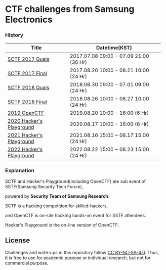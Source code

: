 # CTF challenges from Samsung Electronics

### History

| Title           | Datetime(KST) |
| --------------- | -------- |
| [SCTF 2017 Quals](./2017_SCTF/Quals) | 2017.07.08 09:00 - 07.09 21:00 (36 Hr) |
| [SCTF 2017 Final](./2017_SCTF/Final) | 2017.08.20 10:00 - 08.21 10:00 (24 Hr) |
| [SCTF 2018 Quals](./2018_SCTF/Quals) | 2018.06.30 09:00 - 07.01 09:00 (24 Hr) |
| [SCTF 2018 Final](2018_SCTF/Final) | 2018.08.26 10:00 - 08.27 10:00 (24 Hr) |
| [2019 OpenCTF](./2019_OpenCTF) | 2019.08.20 10:00 - 16:00 (6 Hr) |
| [2020 Hacker's Playground](./2020_Hackers_Playground) | 2020.08.17 10:00 - 16:00 (6 Hr) |
| [2021 Hacker's Playground](./2021_Hackers_Playground) | 2021.08.16 15:00 ~ 08.17 15:00 (24 Hr) |
| [2022 Hacker's Playground](./2022_Hackers_Playground) | 2022.08.22 15:00 ~ 08.23 15:00 (24 Hr) |



### Explanation

SCTF and Hacker's Playground(including OpenCTF) are sub event of SSTF(Samsung Security Tech Forum),

powered by **Security Team of Samsung Research**.

SCTF is a hacking competition for skilled-hackers,

and OpenCTF is on-site hacking hands-on event for SSTF attendees.

Hacker's Playground is the on-line version of OpenCTF.



## License

Challenges and write-ups in this repository follow [CC BY-NC-SA-4.0](CC-BY-NC-SA-4.0). Thus, it is free to use for academic purpose or individual research, but not for commercial purpose.

